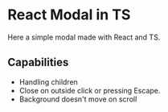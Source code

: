 # React Modal in TS

Here a simple modal made with React and TS.

## Capabilities

- Handling children
- Close on outside click or pressing Escape.
- Background doesn't move on scroll
